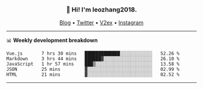 <h3 align="center">👋 Hi! I'm leozhang2018.</h3>
<p align="center">
  <a href="https://code.leozhang2018.me">Blog</a> •
  <a href="https://twitter.com/leozhang2018">Twitter</a> •
  <a href="https://www.v2ex.com/member/leozhang">V2ex</a> •
  <a href="https://www.instagram.com/leozhanghere">Instagram</a>
</p>

-------

📊 **Weekly development breakdown**
<!--START_SECTION:waka-->
```text
Vue.js       7 hrs 30 mins   █████████████░░░░░░░░░░░░   52.26 % 
Markdown     3 hrs 44 mins   ██████▓░░░░░░░░░░░░░░░░░░   26.10 % 
JavaScript   1 hr 57 mins    ███▒░░░░░░░░░░░░░░░░░░░░░   13.58 % 
JSON         25 mins         ▓░░░░░░░░░░░░░░░░░░░░░░░░   02.99 % 
HTML         21 mins         ▓░░░░░░░░░░░░░░░░░░░░░░░░   02.52 % 
```
<!--END_SECTION:waka-->
-------
